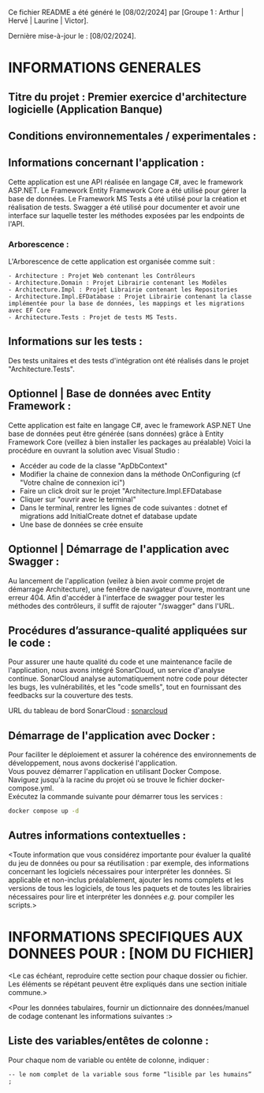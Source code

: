 Ce fichier README a été généré le [08/02/2024] par [Groupe 1 : Arthur | Hervé | Laurine | Victor].

Dernière mise-à-jour le : [08/02/2024].

# INFORMATIONS GENERALES

## Titre du projet : Premier exercice d'architecture logicielle (Application Banque)

## Conditions environnementales / experimentales : 

## Informations concernant l'application :

Cette application est une API réalisée en langage C#, avec le framework ASP.NET.
Le Framework Entity Framework Core a été utilisé pour gérer la base de données.
Le Framework MS Tests a été utilisé pour la création et réalisation de tests.
Swagger a été utilisé pour documenter et avoir une interface sur laquelle tester les méthodes exposées par les endpoints de l'API. 

### Arborescence : 

L'Arborescence de cette application est organisée comme suit : 

    - Architecture : Projet Web contenant les Contrôleurs
    - Architecture.Domain : Projet Librairie contenant les Modèles
    - Architecture.Impl : Projet Librairie contenant les Repositories
    - Architecture.Impl.EFDatabase : Projet Librairie contenant la classe implémentée pour la base de données, les mappings et les migrations avec EF Core
    - Architecture.Tests : Projet de tests MS Tests. 

## Informations sur les tests :

Des tests unitaires et des tests d'intégration ont été réalisés dans le projet "Architecture.Tests".

## Optionnel | Base de données avec Entity Framework :

Cette application est faite en langage C#, avec le framework ASP.NET
Une base de données peut être générée (sans données) grâce à Entity Framework Core (veillez à bien installer les packages au préalable)
Voici la procédure en ouvrant la solution avec Visual Studio : 
- Accéder au code de la classe "ApDbContext"
- Modifier la chaine de connexion dans la méthode OnConfiguring (cf "Votre chaîne de connexion ici")
- Faire un click droit sur le projet "Architecture.Impl.EFDatabase
- Cliquer sur "ouvrir avec le terminal"
- Dans le terminal, rentrer les lignes de code suivantes : 
    dotnet ef migrations add InitialCreate
    dotnet ef database update
- Une base de données se crée ensuite

## Optionnel | Démarrage de l'application avec Swagger :

Au lancement de l'application (veilez à bien avoir comme projet de démarrage Architecture), une fenêtre de navigateur d'ouvre, montrant une erreur 404. 
Afin d'accéder à l'interface de swagger pour tester les méthodes des contrôleurs, il suffit de rajouter "/swagger" dans l'URL. 


## Procédures d’assurance-qualité appliquées sur le code :
Pour assurer une haute qualité du code et une maintenance facile de l'application, nous avons intégré SonarCloud, un service d'analyse continue. SonarCloud analyse automatiquement notre code pour détecter les bugs, les vulnérabilités, et les "code smells", tout en fournissant des feedbacks sur la couverture des tests.

URL du tableau de bord SonarCloud : [sonarcloud](https://sonarcloud.io/summary/overall?id=vkrpk_Architecture-Logicielle-Exercice)

## Démarrage de l'application avec Docker :
Pour faciliter le déploiement et assurer la cohérence des environnements de développement, nous avons dockerisé l'application.   
Vous pouvez démarrer l'application en utilisant Docker Compose.  
Naviguez jusqu'à la racine du projet où se trouve le fichier docker-compose.yml.  
Exécutez la commande suivante pour démarrer tous les services :  
```bash
docker compose up -d
```

## Autres informations contextuelles :
<Toute information que vous considérez importante pour évaluer la qualité du jeu de données ou pour sa réutilisation : par exemple, des informations concernant les logiciels nécessaires pour interpréter les données.
Si applicable et non-inclus préalablement, ajouter les noms complets et les versions de tous les logiciels, de tous les paquets et de toutes les librairies nécessaires pour lire et interpréter les données *e.g.* pour compiler les scripts.>




# INFORMATIONS SPECIFIQUES AUX DONNEES POUR : [NOM DU FICHIER]

<Le cas échéant, reproduire cette section pour chaque dossier ou fichier.
Les éléments se répétant peuvent être expliqués dans une section initiale commune.>

<Pour les données tabulaires, fournir un dictionnaire des données/manuel de codage contenant les informations suivantes :>
## Liste des variables/entêtes de colonne :

Pour chaque nom de variable ou entête de colonne, indiquer :
 
    -- le nom complet de la variable sous forme “lisible par les humains” ; 
